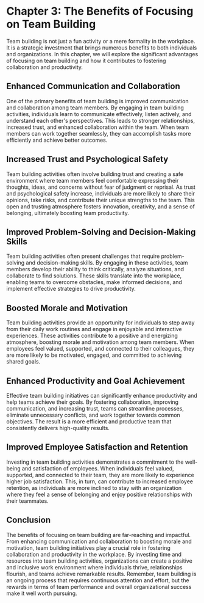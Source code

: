 Chapter 3: The Benefits of Focusing on Team Building
====================================================

Team building is not just a fun activity or a mere formality in the workplace. It is a strategic investment that brings numerous benefits to both individuals and organizations. In this chapter, we will explore the significant advantages of focusing on team building and how it contributes to fostering collaboration and productivity.

**Enhanced Communication and Collaboration**
--------------------------------------------

One of the primary benefits of team building is improved communication and collaboration among team members. By engaging in team building activities, individuals learn to communicate effectively, listen actively, and understand each other's perspectives. This leads to stronger relationships, increased trust, and enhanced collaboration within the team. When team members can work together seamlessly, they can accomplish tasks more efficiently and achieve better outcomes.

**Increased Trust and Psychological Safety**
--------------------------------------------

Team building activities often involve building trust and creating a safe environment where team members feel comfortable expressing their thoughts, ideas, and concerns without fear of judgment or reprisal. As trust and psychological safety increase, individuals are more likely to share their opinions, take risks, and contribute their unique strengths to the team. This open and trusting atmosphere fosters innovation, creativity, and a sense of belonging, ultimately boosting team productivity.

**Improved Problem-Solving and Decision-Making Skills**
-------------------------------------------------------

Team building activities often present challenges that require problem-solving and decision-making skills. By engaging in these activities, team members develop their ability to think critically, analyze situations, and collaborate to find solutions. These skills translate into the workplace, enabling teams to overcome obstacles, make informed decisions, and implement effective strategies to drive productivity.

**Boosted Morale and Motivation**
---------------------------------

Team building activities provide an opportunity for individuals to step away from their daily work routines and engage in enjoyable and interactive experiences. These activities contribute to a positive and energizing atmosphere, boosting morale and motivation among team members. When employees feel valued, supported, and connected to their colleagues, they are more likely to be motivated, engaged, and committed to achieving shared goals.

**Enhanced Productivity and Goal Achievement**
----------------------------------------------

Effective team building initiatives can significantly enhance productivity and help teams achieve their goals. By fostering collaboration, improving communication, and increasing trust, teams can streamline processes, eliminate unnecessary conflicts, and work together towards common objectives. The result is a more efficient and productive team that consistently delivers high-quality results.

**Improved Employee Satisfaction and Retention**
------------------------------------------------

Investing in team building activities demonstrates a commitment to the well-being and satisfaction of employees. When individuals feel valued, supported, and connected to their team, they are more likely to experience higher job satisfaction. This, in turn, can contribute to increased employee retention, as individuals are more inclined to stay with an organization where they feel a sense of belonging and enjoy positive relationships with their teammates.

**Conclusion**
--------------

The benefits of focusing on team building are far-reaching and impactful. From enhancing communication and collaboration to boosting morale and motivation, team building initiatives play a crucial role in fostering collaboration and productivity in the workplace. By investing time and resources into team building activities, organizations can create a positive and inclusive work environment where individuals thrive, relationships flourish, and teams achieve remarkable results. Remember, team building is an ongoing process that requires continuous attention and effort, but the rewards in terms of team performance and overall organizational success make it well worth pursuing.
